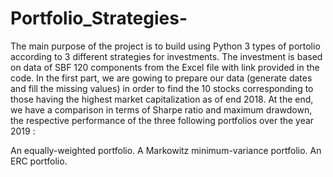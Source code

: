 # Portfolio_Strategies-
The main purpose of the project is to build using Python 3 types of portolio according to 3 different strategies for investments. The investment is based on data of SBF 120 components from the Excel file with link provided in the code. In the first part, we are gowing to prepare our data (generate dates and fill the missing values) in order to find the 10 stocks corresponding to those having the highest market capitalization as of end 2018. At the end, we have a comparison in terms of Sharpe ratio and maximum drawdown, the respective performance of the three following portfolios over the year 2019 :

An equally-weighted portfolio.
A Markowitz minimum-variance portfolio.
An ERC portfolio.
